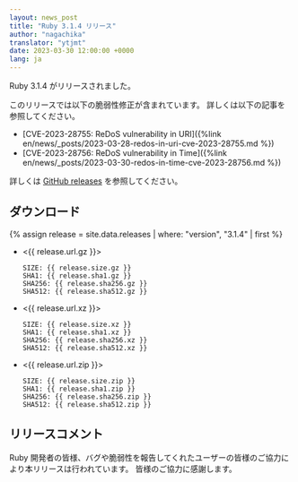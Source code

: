 ```yaml
---
layout: news_post
title: "Ruby 3.1.4 リリース"
author: "nagachika"
translator: "ytjmt"
date: 2023-03-30 12:00:00 +0000
lang: ja
---
```


Ruby 3.1.4 がリリースされました。

このリリースでは以下の脆弱性修正が含まれています。
詳しくは以下の記事を参照してください。

* [CVE-2023-28755: ReDoS vulnerability in URI]({%link en/news/_posts/2023-03-28-redos-in-uri-cve-2023-28755.md %})
* [CVE-2023-28756: ReDoS vulnerability in Time]({%link en/news/_posts/2023-03-30-redos-in-time-cve-2023-28756.md %})

詳しくは [GitHub releases](https://github.com/ruby/ruby/releases/tag/v3_1_4) を参照してください。

## ダウンロード

{% assign release = site.data.releases | where: "version", "3.1.4" | first %}

* <{{ release.url.gz }}>

      SIZE: {{ release.size.gz }}
      SHA1: {{ release.sha1.gz }}
      SHA256: {{ release.sha256.gz }}
      SHA512: {{ release.sha512.gz }}

* <{{ release.url.xz }}>

      SIZE: {{ release.size.xz }}
      SHA1: {{ release.sha1.xz }}
      SHA256: {{ release.sha256.xz }}
      SHA512: {{ release.sha512.xz }}

* <{{ release.url.zip }}>

      SIZE: {{ release.size.zip }}
      SHA1: {{ release.sha1.zip }}
      SHA256: {{ release.sha256.zip }}
      SHA512: {{ release.sha512.zip }}

## リリースコメント

Ruby 開発者の皆様、バグや脆弱性を報告してくれたユーザーの皆様のご協力により本リリースは行われています。
皆様のご協力に感謝します。
